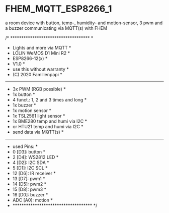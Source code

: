# FHEM_MQTT_ESP8266_1
a room device with button, temp-, humidity- and motion-sensor, 3 pwm and a buzzer communicating via MQTT(s) with FHEM

/* ************************************ *
 * Lights and more via MQTT             *
 * LOLIN WeMOS D1 Mini R2               *
 * ESP8266-12(x)                        *
 * V1.0                                 *
 * use this without warranty            *
 * (C) 2020 Familienpapi                *
 * ************************************ *
 * 3x PWM (RGB possible)                *
 * 1x button                            *
 *  4 funct.: 1, 2 and 3 times and long *
 * 1x buzzer                            *
 * 1x motion sensor                     *
 * 1x TSL2561 light sensor              *
 * 1x BME280 temp and humi via I2C      *
 *  or HTU21 temp and humi via I2C      *
 * send data via MQTT(s)                *
 * ************************************ *
 * used Pins:                           *
 *   0 [D3]: button                     *
 *   2 [D4]: WS2812 LED                 *
 *   4 [D2]: I2C SDA                    *
 *   5 [D1]: I2C SCL                    *
 *  12 [D6]: IR receiver                *
 *  13 [D7]: pwm1                       *
 *  14 [D5]: pwm2                       *
 *  15 [D8]: pwm3                       *
 *  16 [D0]: buzzer                     *
 * ADC [A0]: motion                     *
 * ************************************ */
